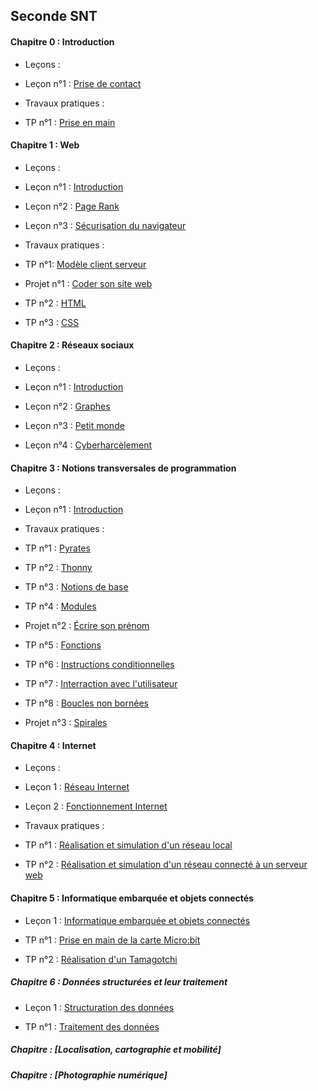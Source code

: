 ## Seconde SNT

#### Chapitre 0 : Introduction

- Leçons :

 + Leçon n°1 : [Prise de contact](./Introduction/Cours/Leçon_1_prise_de_contact.md)

- Travaux pratiques :

 - TP n°1 : [Prise en main](./Introduction/Travaux_pratiques/TP_1_prise_en_main.md)

#### Chapitre 1 : Web

- Leçons :

 - Leçon n°1 : [Introduction](./Web/Cours/Leçon_1_introduction.md)

 - Leçon n°2 : [Page Rank](./Web/Cours/Leçon_2_page_rank.md)

 - Leçon n°3 : [Sécurisation du navigateur](./Web/Cours/Leçon_3_sécurisation_du_navigateur.md)

- Travaux pratiques :

 - TP n°1: [Modèle client serveur](./Web/Travaux_pratiques/TP_1_modèle_client_serveur.md)

 - Projet n°1 : [Coder son site web](./Web/Travaux_pratiques/Projet_coder_son_site_web.md)

 - TP n°2 : [HTML](./Web/Travaux_pratiques/TP_2_HTML.md)

 - TP n°3 : [CSS](./Web/Travaux_pratiques/TP_3_CSS.md)

#### Chapitre 2 : Réseaux sociaux

- Leçons :

 - Leçon n°1 : [Introduction](./Réseaux_sociaux/Cours/Leçon_1_Introduction.md)

 - Leçon n°2 : [Graphes](./Réseaux_sociaux/Cours/Leçon_2_Graphes.md)

 - Leçon n°3 : [Petit monde](./Réseaux_sociaux/Cours/Leçon_3_Petit_Monde.md)

 - Leçon n°4 : [Cyberharcèlement](./Réseaux_sociaux/Cours/Leçon_4_Cyberharcèlement.md)

#### Chapitre 3 : Notions transversales de programmation

- Leçons :

 - Leçon n°1 : [Introduction](./Notions_transversales_de_programmation/Introduction.md)

- Travaux pratiques :

 - TP n°1 : [Pyrates](./Notions_transversales_de_programmation/Travaux_pratiques/TP_1_Pyrates.md)

 - TP n°2 : [Thonny](./Notions_transversales_de_programmation/Travaux_pratiques/TP_2_Thonny.md)

 - TP n°3 : [Notions de base](./Notions_transversales_de_programmation/Travaux_pratiques/TP_3_Notions_de_base.md)

 - TP n°4 : [Modules](./Notions_transversales_de_programmation/Travaux_pratiques/TP_4_Modules.md)

 - Projet n°2 : [Écrire son prénom](./Notions_transversales_de_programmation/Travaux_pratiques/Projet_prénom.md)

 - TP n°5 : [Fonctions](./Notions_transversales_de_programmation/Travaux_pratiques/TP_5_Fonctions.md)

 - TP n°6 : [Instructions conditionnelles](./Notions_transversales_de_programmation/Travaux_pratiques/TP_6_Instructions_conditionnelles.md)

 - TP n°7 : [Interraction avec l'utilisateur](./Notions_transversales_de_programmation/Travaux_pratiques/TP_7_Interraction_avec_l_utilisateur.md)

 - TP n°8 : [Boucles non bornées](./Notions_transversales_de_programmation/Travaux_pratiques/TP_8_Boucles_non_bornées.md)

 - Projet n°3 : [Spirales](./Notions_transversales_de_programmation/Travaux_pratiques/Projet_spirales.md)

#### Chapitre 4 : Internet

- Leçons : 

 - Leçon 1 : [Réseau Internet](./Internet/Réseau_Internet.md)

 - Leçon 2 : [Fonctionnement Internet](./Internet/Fonctionnement_Internet.md)

- Travaux pratiques :

 - TP n°1 : [Réalisation et simulation d'un réseau local](./Internet/TP_n°1_réalisation_et_simulation_d_un_réseau_local.md)

 - TP n°2 : [Réalisation et simulation d'un réseau connecté à un serveur web](./Internet/TP_n°2_réalisation_et_simulation_d_un_réseau_connecté_à_un_serveur_web.md)

#### Chapitre 5 : Informatique embarquée et objets connectés

- Leçon 1 : [Informatique embarquée et objets connectés](./Informatique_embarquée_et_objets_connectés/Informatique_embarquée_et_objets_connectés.md)

- TP n°1 : [Prise en main de la carte Micro:bit](./Informatique_embarquée_et_objets_connectés/TP_n°1_prise_en_main_de_la_carte_microbit.md)

- TP n°2 : [Réalisation d'un Tamagotchi](./Informatique_embarquée_et_objets_connectés/TP_n°2_réalisation_d_un_tamagotchi.md)

##### Chapitre 6 : Données structurées et leur traitement

- Leçon 1 : [Structuration des données](./Données_structurées_et_leur_traitement/doc/Structuration_des_donées.pdf)

- TP n°1 : [Traitement des données](./Données_structurées_et_leur_traitement/TP_n°1_traitement_des_données.md)

##### Chapitre  : [Localisation, cartographie et mobilité]

##### Chapitre  : [Photographie numérique]


